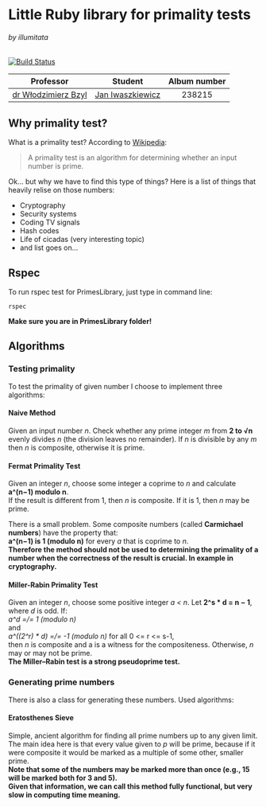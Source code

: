 # Little Ruby library for primality tests
###### by illumitata
[![Build Status](https://travis-ci.org/my-rspec/hello-rspec-illumitata.svg?branch=master)](https://travis-ci.org/my-rspec/hello-rspec-illumitata)

| Professor | Student | Album number |
|:---------:|:-------:|:------------:|
| [dr Włodzimierz Bzyl](https://github.com/wbzyl) | [Jan Iwaszkiewicz](https://github.com/illumitata) | 238215 | |

## Why primality test?
What is a primality test? According to [Wikipedia](https://en.wikipedia.org/wiki/Primality_test):
> A primality test is an algorithm for determining whether an input number is prime.

Ok... but why we have to find this type of things?
Here is a list of things that heavily relise on those numbers:
* Cryptography
* Security systems
* Coding TV signals
* Hash codes
* Life of cicadas (very interesting topic)
* and list goes on...

## Rspec
To run rspec test for PrimesLibrary, just type in command line:
```
rspec
```
**Make sure you are in PrimesLibrary folder!**

## Algorithms

### Testing primality
To test the primality of given number I choose to implement three algorithms:

#### Naive Method
Given an input number *n*. Check whether any prime integer *m* from **2 to √n** evenly divides *n* (the division leaves no remainder). If *n* is divisible by any *m* then *n* is composite, otherwise it is prime.

#### Fermat Primality Test
Given an integer *n*, choose some integer a coprime to *n* and calculate **a^(n−1) modulo n**.
<br />If the result is different from 1, then *n* is composite. If it is 1, then *n* may be prime.

There is a small problem. Some composite numbers (called **Carmichael numbers**) have the property that:
<br />**a^(n−1) is 1 (modulo n)** for every *a* that is coprime to *n*.
<br />**Therefore the method should not be used to determining the primality of a number when the correctness of the result is crucial. In example in cryptography.**

#### Miller-Rabin Primality Test
Given an integer *n*, choose some positive integer *a < n*. Let **2^s * d = n − 1**, where *d* is odd. If:
<br />*a^d =/= 1 (modulo n)*
<br />and
<br />*a^((2^r) * d) =/= -1 (modulo n)* for all 0 <= r <= s-1,
<br />then *n* is composite and a is a witness for the compositeness. Otherwise, *n* may or may not be prime.
<br />**The Miller–Rabin test is a strong pseudoprime test.**

### Generating prime numbers
There is also a class for generating these numbers. Used algorithms:

#### Eratosthenes Sieve
Simple, ancient algorithm for finding all prime numbers up to any given limit.
<br />The main idea here is that every value given to *p* will be prime, because if it were composite it would be marked as a multiple of some other, smaller prime.
<br />**Note that some of the numbers may be marked more than once (e.g., 15 will be marked both for 3 and 5).**
<br />**Given that information, we can call this method fully functional, but very slow in computing time meaning.**
